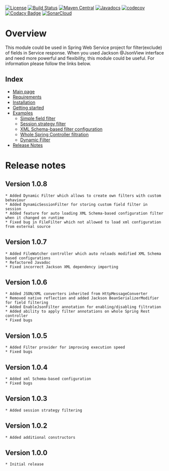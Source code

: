 [![License](https://img.shields.io/badge/License-Apache%202.0-blue.svg)](https://opensource.org/licenses/Apache-2.0)
[![Build Status](https://travis-ci.org/rkonovalov/jsonignore.svg?branch=master)](https://travis-ci.org/rkonovalov/jsonignore)
[![Maven Central](https://maven-badges.herokuapp.com/maven-central/com.github.rkonovalov/json-ignore/badge.svg?style=blue)](https://search.maven.org/search?q=a:json-ignore)
[![Javadocs](https://www.javadoc.io/badge/com.github.rkonovalov/json-ignore.svg)](https://www.javadoc.io/doc/com.github.rkonovalov/json-ignore)
[![codecov](https://codecov.io/gh/rkonovalov/jsonignore/branch/master/graph/badge.svg)](https://codecov.io/gh/rkonovalov/jsonignore)
[![Codacy Badge](https://api.codacy.com/project/badge/Grade/a0133be1929145eabe7d50217587b896)](https://www.codacy.com/app/rkonovalov/jsonignore?utm_source=github.com&amp;utm_medium=referral&amp;utm_content=rkonovalov/jsonignore&amp;utm_campaign=Badge_Grade)
[![SonarCloud](https://sonarcloud.io/api/project_badges/measure?project=rkonovalov_jsonignore&metric=alert_status)](https://sonarcloud.io/dashboard?id=rkonovalov_jsonignore)

# Overview
This module could be used in Spring Web Service project for filter(exclude) of fields in Service response.
When you used Jackson @JsonView interface and need more powerful and flexibility, this module could be useful.
For information please follow the links below.

## Index
* [Main page](https://rkonovalov.github.io/projects/jsonignore/1.0.7/)
* [Requirements](https://rkonovalov.github.io/projects/jsonignore/1.0.7/requirements/)
* [Installation](https://rkonovalov.github.io/projects/jsonignore/1.0.7/installation/)
* [Getting started](https://rkonovalov.github.io/projects/jsonignore/1.0.7/getting-started/)
* [Examples](https://rkonovalov.github.io/projects/jsonignore/1.0.7/examples/)
  * [Simple field filter](https://rkonovalov.github.io/projects/jsonignore/1.0.7/examples/filter-field/)  
  * [Session strategy filter](https://rkonovalov.github.io/projects/jsonignore/1.0.7/examples/filter-strategy/) 
  * [XML Schema-based filter configuration](https://rkonovalov.github.io/projects/jsonignore/1.0.7/examples/filter-file/)
  * [Whole Spring Controller filtration](https://rkonovalov.github.io/projects/jsonignore/1.0.7/examples/filter-controller/)
  * [Dynamic Filter](https://rkonovalov.github.io/projects/jsonignore/1.0.7/examples/filter-dynamic/)
* [Release Notes](https://rkonovalov.github.io/projects/jsonignore/1.0.7/release-notes/)

# Release notes

## Version 1.0.8
    * Added Dynamic Filter which allows to create own filters with custom behaviour
    * Added DynamicSessionFilter for storing custom field filter in session
    * Added feature for auto loading XML Schema-based configuration filter when it changed on runtime
    * Fixed bug in FileFilter which not allowed to load xml configuration from external source
      
    
## Version 1.0.7
    * Added FileWatcher controller which auto reloads modified XML Schema based configurations
    * Refactored Javadoc
    * Fixed incorrect Jackson XML dependency importing

## Version 1.0.6
    * Added JSON/XML converters inherited from HttpMessageConverter
    * Removed native reflection and added Jackson BeanSerializerModifier for field filtering
    * Added EnableJsonFilter annotation for enabling/disabling filtration
    * Added ability to apply filter annotations on whole Spring Rest controller
    * Fixed bugs

## Version 1.0.5
    * Added Filter provider for improving execution speed
    * Fixed bugs 

## Version 1.0.4
    * Added xml Schema-based configuration
    * Fixed bugs 

## Version 1.0.3
    * Added session strategy filtering

## Version 1.0.2
    * Added additional constructors

## Version 1.0.0
    * Initial release
